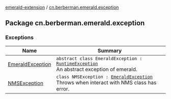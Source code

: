 [emerald-extension](../index.md) / [cn.berberman.emerald.exception](.)

## Package cn.berberman.emerald.exception

### Exceptions

| Name | Summary |
|---|---|
| [EmeraldException](-emerald-exception/index.md) | `abstract class EmeraldException : `[`RuntimeException`](https://kotlinlang.org/api/latest/jvm/stdlib/kotlin/-runtime-exception/index.html)<br>An abstract exception of emerald. |
| [NMSException](-n-m-s-exception/index.md) | `class NMSException : `[`EmeraldException`](-emerald-exception/index.md)<br>Throws when interact with NMS class has error. |
